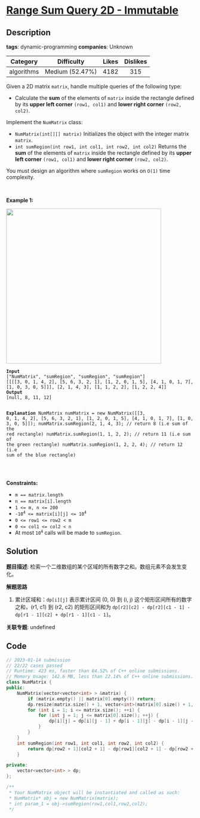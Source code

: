 # [Range Sum Query 2D - Immutable](https://leetcode.com/problems/range-sum-query-2d-immutable/description/)

## Description

**tags**: dynamic-programming
**companies**: Unknown

|  Category  |   Difficulty    | Likes | Dislikes |
| :--------: | :-------------: | :---: | :------: |
| algorithms | Medium (52.47%) | 4182  |   315    |


<p>Given a 2D matrix <code>matrix</code>, handle multiple queries of the following type:</p>

<ul>
  <li>Calculate the <strong>sum</strong> of the elements of <code>matrix</code> inside the rectangle defined by its <strong>upper left corner</strong> <code>(row1, col1)</code> and <strong>lower right corner</strong> <code>(row2, col2)</code>.</li>
</ul>

<p>Implement the <code>NumMatrix</code> class:</p>

<ul>
  <li><code>NumMatrix(int[][] matrix)</code> Initializes the object with the integer matrix <code>matrix</code>.</li>
  <li><code>int sumRegion(int row1, int col1, int row2, int col2)</code> Returns the <strong>sum</strong> of the elements of <code>matrix</code> inside the rectangle defined by its <strong>upper left corner</strong> <code>(row1, col1)</code> and <strong>lower right corner</strong> <code>(row2, col2)</code>.</li>
</ul>

<p>You must design an algorithm where <code>sumRegion</code> works on <code>O(1)</code> time complexity.</p>

<p>&nbsp;</p>
<p><strong class="example">Example 1:</strong></p>
<img alt="" src="https://assets.leetcode.com/uploads/2021/03/14/sum-grid.jpg" style="width: 415px; height: 415px;" />
<pre><code><strong>Input</strong>
[&quot;NumMatrix&quot;, &quot;sumRegion&quot;, &quot;sumRegion&quot;, &quot;sumRegion&quot;]
[[[[3, 0, 1, 4, 2], [5, 6, 3, 2, 1], [1, 2, 0, 1, 5], [4, 1, 0, 1, 7], [1, 0, 3, 0, 5]]], [2, 1, 4, 3], [1, 1, 2, 2], [1, 2, 2, 4]]
<strong>Output</strong>
[null, 8, 11, 12]

<strong>Explanation</strong>
NumMatrix numMatrix = new NumMatrix([[3, 0, 1, 4, 2], [5, 6, 3, 2, 1], [1, 2, 0, 1, 5], [4, 1, 0, 1, 7], [1, 0, 3, 0, 5]]);
numMatrix.sumRegion(2, 1, 4, 3); // return 8 (i.e sum of the red rectangle)
numMatrix.sumRegion(1, 1, 2, 2); // return 11 (i.e sum of the green rectangle)
numMatrix.sumRegion(1, 2, 2, 4); // return 12 (i.e sum of the blue rectangle)</code></pre>

<p>&nbsp;</p>
<p><strong>Constraints:</strong></p>

<ul>
  <li><code>m == matrix.length</code></li>
  <li><code>n == matrix[i].length</code></li>
  <li><code>1 &lt;= m, n &lt;= 200</code></li>
  <li><code>-10<sup>4</sup> &lt;= matrix[i][j] &lt;= 10<sup>4</sup></code></li>
  <li><code>0 &lt;= row1 &lt;= row2 &lt; m</code></li>
  <li><code>0 &lt;= col1 &lt;= col2 &lt; n</code></li>
  <li>At most <code>10<sup>4</sup></code> calls will be made to <code>sumRegion</code>.</li>
</ul>



## Solution

**题目描述**: 检索一个二维数组的某个区域的所有数字之和。数组元素不会发生变化。

**解题思路**

1. 累计区域和：`dp[i][j]` 表示累计区间 (0, 0) 到 (i, j) 这个矩形区间所有的数字之和，(r1, c1) 到 (r2, c2) 的矩形区间和为 `dp[r2][c2] - dp[r2][c1 - 1] - dp[r1 - 1][c2] + dp[r1 - 1][c1 - 1]`。

**关联专题**: undefined

## Code

```cpp
// 2023-01-14 submission
// 22/22 cases passed
// Runtime: 423 ms, faster than 84.52% of C++ online submissions.
// Memory Usage: 142.6 MB, less than 22.14% of C++ online submissions.
class NumMatrix {
public:
    NumMatrix(vector<vector<int> > &matrix) {
        if (matrix.empty() || matrix[0].empty()) return;
        dp.resize(matrix.size() + 1, vector<int>(matrix[0].size() + 1, 0));
        for (int i = 1; i <= matrix.size(); ++i) {
            for (int j = 1; j <= matrix[0].size(); ++j) {
                dp[i][j] = dp[i][j - 1] + dp[i - 1][j] - dp[i - 1][j - 1] + matrix[i - 1][j - 1];
            }
        }
    }
    int sumRegion(int row1, int col1, int row2, int col2) {
        return dp[row2 + 1][col2 + 1] - dp[row1][col2 + 1] - dp[row2 + 1][col1] + dp[row1][col1];
    }

private:
    vector<vector<int> > dp;
};

/**
 * Your NumMatrix object will be instantiated and called as such:
 * NumMatrix* obj = new NumMatrix(matrix);
 * int param_1 = obj->sumRegion(row1,col1,row2,col2);
 */
```
